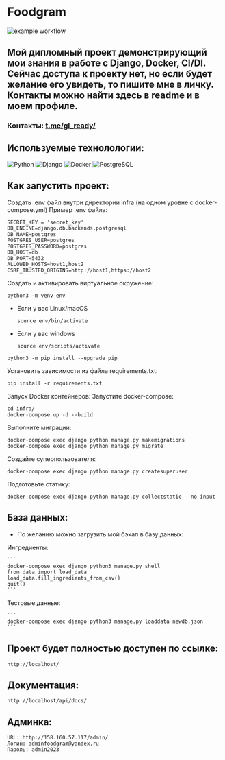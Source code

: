 # Foodgram

![example workflow](https://github.com/atar1boy/foodgram-project-react/actions/workflows/deploy_workflow.yml/badge.svg)

## Мой дипломный проект демонстрирующий мои знания в работе с Django, Docker, CI/DI. Сейчас доступа к проекту нет, но если будет желание его увидеть, то пишите мне в личку. Контакты можно найти здесь в readme и в моем профиле.

### Контакты: [t.me/gl_ready/](https://t.me/gl_ready/)

## Используемые технолологии:

![Python](https://img.shields.io/badge/python-3670A0?style=for-the-badge&logo=python&logoColor=ffdd54)
![Django](https://img.shields.io/badge/Django-005571?style=for-the-badge&logo=Django)
![Docker](https://img.shields.io/badge/Docker-%2300f.svg?style=for-the-badge&logo=Docker)
![PostgreSQL](https://img.shields.io/badge/PostgreSQL-3ECF8E?style=for-the-badge&logo=PostgreSQL)

## Как запустить проект:

Создать .env файл внутри директории infra (на одном уровне с docker-compose.yml) Пример .env файла:

```
SECRET_KEY = 'secret_key'
DB_ENGINE=django.db.backends.postgresql
DB_NAME=postgres
POSTGRES_USER=postgres
POSTGRES_PASSWORD=postgres
DB_HOST=db
DB_PORT=5432
ALLOWED_HOSTS=host1,host2
CSRF_TRUSTED_ORIGINS=http://host1,https://host2
```

Cоздать и активировать виртуальное окружение:

```
python3 -m venv env
```

* Если у вас Linux/macOS

    ```
    source env/bin/activate
    ```

* Если у вас windows

    ```
    source env/scripts/activate
    ```

```
python3 -m pip install --upgrade pip
```

Установить зависимости из файла requirements.txt:

```
pip install -r requirements.txt
```

Запуск Docker контейнеров: Запустите docker-compose:

```
cd infra/
docker-compose up -d --build
```

Выполните миграции:
```
docker-compose exec django python manage.py makemigrations
docker-compose exec django python manage.py migrate
```

Cоздайте суперпользователя:

```
docker-compose exec django python manage.py createsuperuser
```

Подготовьте статику:

```
docker-compose exec django python manage.py collectstatic --no-input 
```

## База данных:

* По желанию можно загрузить мой бэкап в базу данных:

Ингредиенты:

    ```
    docker-compose exec django python3 manage.py shell
    from data import load_data
    load_data.fill_ingredients_from_csv()
    quit()
    ```

Тестовые данные:

    ```
    docker-compose exec django python3 manage.py loaddata newdb.json
    ```

## Проект будет полностью доступен по ссылке:

```
http://localhost/
```

## Документация:

```
http://localhost/api/docs/
```

## Админка:

```
URL: http://158.160.57.117/admin/
Логин: adminfoodgram@yandex.ru
Пароль: admin2023
```

